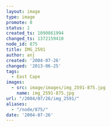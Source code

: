 ```yaml
---
layout: image
type: image
promote: 0
status: 1
created_ts: 1090861994
changed_ts: 1372159410
node_id: 875
title: IMG_2591
author: anj
created: '2004-07-26'
changed: '2013-06-25'
tags:
  - East Cape
images:
  - src: image/images/img_2591-875.jpg
    name: img_2591-875.jpg
url: "/2004/07/26/img_2591/"
aliases:
  - "/node/875/"
date: '2004-07-26'
---
```


